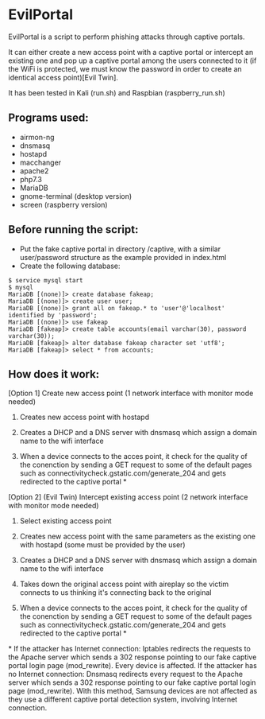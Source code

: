 # EvilPortal

EvilPortal is a script to perform phishing attacks through captive portals.

It can either create a new access point with a captive portal or intercept an existing one
and pop up a captive portal among the users connected to it (if the WiFi is protected, we must know the password
in order to create an identical access point)[Evil Twin].

It has been tested in Kali (run.sh) and Raspbian (raspberry_run.sh)

## Programs used: 
- airmon-ng
- dnsmasq
- hostapd
- macchanger
- apache2
- php7.3
- MariaDB
- gnome-terminal (desktop version)
- screen (raspberry version)

## Before running the script:
- Put the fake captive portal in directory /captive, with a similar user/password structure as the example 
  provided in index.html
- Create the following database:

```
$ service mysql start
$ mysql
MariaDB [(none)]> create database fakeap;
MariaDB [(none)]> create user user;
MariaDB [(none)]> grant all on fakeap.* to 'user'@'localhost' identified by 'password';
MariaDB [(none)]> use fakeap
MariaDB [fakeap]> create table accounts(email varchar(30), password varchar(30));
MariaDB [fakeap]> alter database fakeap character set 'utf8';
MariaDB [fakeap]> select * from accounts;
```

## How does it work:

[Option 1] Create new access point (1 network interface with monitor mode needed)

1. Creates new access point with hostapd

2. Creates a DHCP and a DNS server with dnsmasq which assign a domain name to the wifi interface 

3. When a device connects to the acces point, it check for the quality of the conenction
   by sending a GET request to some of the default pages such as 
   connectivitycheck.gstatic.com/generate_204 and gets redirected to the captive portal *
		   
		   
[Option 2] (Evil Twin) Intercept existing access point (2 network interface with monitor mode needed)

1. Select existing access point
		
2. Creates new access point with the same parameters as the existing one with hostapd (some must be provided by the user)
		
3. Creates a DHCP and a DNS server with dnsmasq which assign a domain name to the wifi interface
		
4. Takes down the original access point with aireplay so the victim connects to us thinking
   it's connecting back to the original
	
5. When a device connects to the acces point, it check for the quality of the conenction
   by sending a GET request to some of the default pages such as 
   connectivitycheck.gstatic.com/generate_204 and gets redirected to the captive portal *


\* If the attacker has Internet connection:
   Iptables redirects the requests to the Apache server which sends a 302 response pointing 
   to our fake captive portal login page (mod_rewrite). Every device is affected.
   If the attacker has no Internet connection: 
   Dnsmasq redirects every request to the Apache server which sends a 302 response pointing
   to our fake captive portal login page (mod_rewrite). With this method, Samsung devices are
   not affected as they use a different captive portal detection system, involving Internet 
   connection.
